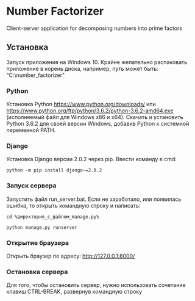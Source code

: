 ﻿# Number Factorizer

Client-server application for decomposing numbers into prime factors

## Установка

Запуск приложения на Windows 10. Крайне желательно распаковать приложение в корень диска, например, путь может быть: "C:\number_factorizer\"

### Python

Установка Python https://www.python.org/downloads/ или https://www.python.org/ftp/python/3.6.2/python-3.6.2-amd64.exe (исполняемый файл для Windows x86 и x64). Скачать и установить Python 3.6.2 для своей версии Windows, добавив Python к системной переменной PATH.

### Django

Установка Django версии 2.0.2 через pip. Ввести команду в cmd:
```
python -m pip install django~=2.0.2
```

### Запуск сервера

Запустить файл run_server.bat. Если не заработало, или появилась ошибка, то открыть командную строку и написать:
```
cd %директория_с_файлом_manage.py%
```
```
python manage.py runserver
```

### Открытие браузера

Открыть браузер по адресу: http://127.0.0.1:8000/

### Остановка сервера

Для того, чтобы остановить сервер, нужно использовать сочетание клавиш CTRL-BREAK, развернув командную строку